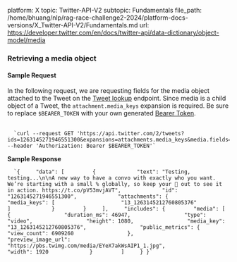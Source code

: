platform: X
topic: Twitter-API-V2
subtopic: Fundamentals
file_path: /home/bhuang/nlp/rag-race-challenge2-2024/platform-docs-versions/X_Twitter-API-V2/Fundamentals.md
url: https://developer.twitter.com/en/docs/twitter-api/data-dictionary/object-model/media


### Retrieving a media object

#### Sample Request

In the following request, we are requesting fields for the media object attached to the Tweet on the [Tweet lookup](https://developer.twitter.com/en/docs/twitter-api/tweets/lookup/introduction.html) endpoint. Since media is a child object of a Tweet, the `attachment.media_keys` expansion is required. Be sure to replace `$BEARER_TOKEN` with your own generated [Bearer Token](https://developer.twitter.com/en/docs/authentication/oauth-2-0/bearer-tokens).  
 

      `curl --request GET 'https://api.twitter.com/2/tweets?ids=1263145271946551300&expansions=attachments.media_keys&media.fields=duration_ms,height,media_key,preview_image_url,public_metrics,type,url,width,alt_text' --header 'Authorization: Bearer $BEARER_TOKEN'`
    

**Sample Response** 

      `{     "data": [         {             "text": "Testing, testing...\n\nA new way to have a convo with exactly who you want. We’re starting with a small % globally, so keep your 👀 out to see it in action. https://t.co/pV53mvjAVT",             "id": "1263145271946551300",             "attachments": {                 "media_keys": [                     "13_1263145212760805376"                 ]             }         }     ],     "includes": {         "media": [             {                 "duration_ms": 46947,                 "type": "video",                 "height": 1080,                 "media_key": "13_1263145212760805376",                 "public_metrics": {                     "view_count": 6909260                 },                 "preview_image_url": "https://pbs.twimg.com/media/EYeX7akWsAIP1_1.jpg",                 "width": 1920             }         ]     } }`